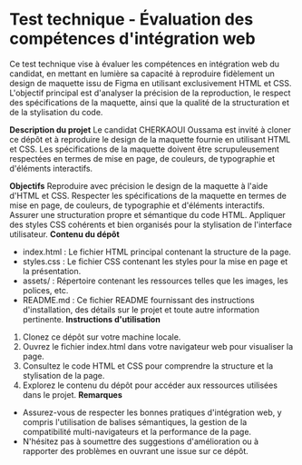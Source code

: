 # Test technique - Évaluation des compétences d'intégration web
Ce test technique vise à évaluer les compétences en intégration web du candidat, en mettant en lumière sa capacité à reproduire fidèlement un design de maquette issu de Figma en utilisant exclusivement HTML et CSS. L'objectif principal est d'analyser la précision de la reproduction, le respect des spécifications de la maquette, ainsi que la qualité de la structuration et de la stylisation du code.

**Description du projet**
Le candidat CHERKAOUI Oussama est invité à cloner ce dépôt et à reproduire le design de la maquette fournie en utilisant HTML et CSS. Les spécifications de la maquette doivent être scrupuleusement respectées en termes de mise en page, de couleurs, de typographie et d'éléments interactifs.

**Objectifs**
Reproduire avec précision le design de la maquette à l'aide d'HTML et CSS.
Respecter les spécifications de la maquette en termes de mise en page, de couleurs, de typographie et d'éléments interactifs.
Assurer une structuration propre et sémantique du code HTML.
Appliquer des styles CSS cohérents et bien organisés pour la stylisation de l'interface utilisateur.
**Contenu du dépôt**
* index.html : Le fichier HTML principal contenant la structure de la page.
* styles.css : Le fichier CSS contenant les styles pour la mise en page et la présentation.
* assets/ : Répertoire contenant les ressources telles que les images, les polices, etc.
* README.md : Ce fichier README fournissant des instructions d'installation, des détails sur le projet et toute autre information pertinente.
**Instructions d'utilisation**
1. Clonez ce dépôt sur votre machine locale.
2. Ouvrez le fichier index.html dans votre navigateur web pour visualiser la page.
3. Consultez le code HTML et CSS pour comprendre la structure et la stylisation de la page.
4. Explorez le contenu du dépôt pour accéder aux ressources utilisées dans le projet.
**Remarques**
* Assurez-vous de respecter les bonnes pratiques d'intégration web, y compris l'utilisation de balises sémantiques, la gestion de la compatibilité multi-navigateurs et la performance de la page.
* N'hésitez pas à soumettre des suggestions d'amélioration ou à rapporter des problèmes en ouvrant une issue sur ce dépôt.